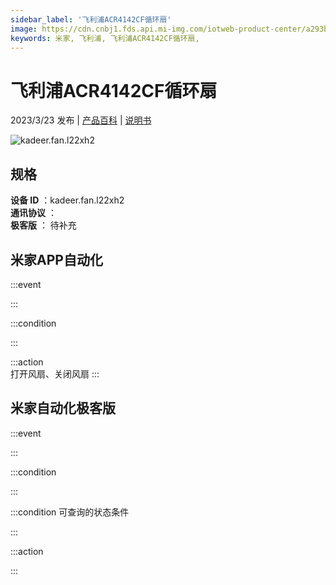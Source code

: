 ```yaml
---
sidebar_label: '飞利浦ACR4142CF循环扇'
image: https://cdn.cnbj1.fds.api.mi-img.com/iotweb-product-center/a293b93983b4698d99734b2f09c9d6b0_1675153577199.png?GalaxyAccessKeyId=AKVGLQWBOVIRQ3XLEW&Expires=9223372036854775807&Signature=vVqwNBqC74q+EphXGlB0T0fD9+0=
keywords: 米家, 飞利浦, 飞利浦ACR4142CF循环扇, 
---
```

# 飞利浦ACR4142CF循环扇

2023/3/23 发布 | [产品百科](https://home.mi.com/webapp/content/baike/product/index.html?model=kadeer.fan.l22xh2/) | [说明书](https://home.mi.com/views/introduction.html?model=kadeer.fan.l22xh2&region=cn)

![kadeer.fan.l22xh2](https://cdn.cnbj1.fds.api.mi-img.com/iotweb-product-center/a293b93983b4698d99734b2f09c9d6b0_1675153577199.png?GalaxyAccessKeyId=AKVGLQWBOVIRQ3XLEW&Expires=9223372036854775807&Signature=vVqwNBqC74q+EphXGlB0T0fD9+0=)

## 规格  
> 
**设备 ID** ：kadeer.fan.l22xh2  
**通讯协议** ：  
**极客版**  ： 待补充 


## 米家APP自动化  

:::event  

:::

:::condition  

:::

:::action   
打开风扇、关闭风扇
:::

## 米家自动化极客版  

:::event  

:::

:::condition  

:::

:::condition 可查询的状态条件  

:::

:::action  

:::

        

